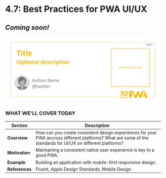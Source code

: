 # 4.7: Best Practices for PWA UI/UX

## *Coming soon!*

![Placeholder Banner Only. Replace when final assets ready.](_media/week4-placeholder.jpg)

### WHAT WE'LL COVER TODAY


| Section | Description |
| ------- | ----------- |
| **Overview** |How can you create consistent design experiences for your PWA accross different platforms? What are some of the standards for UI/UX on different platforms?|
| **Motivation** | Maintaining a consistent native user experience is key to a good PWA. |
| **Example** | Building an application with mobile-first responsive design. |
| **References** | Fluent, Apple Design Standards, Mobile Design |
